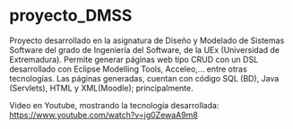 # proyecto_DMSS
Proyecto desarrollado en la asignatura de Diseño y Modelado de Sistemas Software del grado de Ingeniería del Software, de la UEx (Universidad de Extremadura). Permite generar páginas web tipo CRUD con un DSL desarrollado con Eclipse Modelling Tools, Acceleo,... entre otras tecnologías. Las páginas generadas, cuentan con código SQL (BD), Java (Servlets), HTML y XML(Moodle); principalmente.

Video en Youtube, mostrando la tecnología desarrollada: https://www.youtube.com/watch?v=jg0ZewaA9m8
